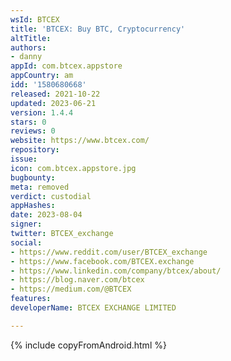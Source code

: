 ```yaml
---
wsId: BTCEX
title: 'BTCEX: Buy BTC, Cryptocurrency'
altTitle: 
authors:
- danny
appId: com.btcex.appstore
appCountry: am
idd: '1580680668'
released: 2021-10-22
updated: 2023-06-21
version: 1.4.4
stars: 0
reviews: 0
website: https://www.btcex.com/
repository: 
issue: 
icon: com.btcex.appstore.jpg
bugbounty: 
meta: removed
verdict: custodial
appHashes: 
date: 2023-08-04
signer: 
twitter: BTCEX_exchange
social:
- https://www.reddit.com/user/BTCEX_exchange
- https://www.facebook.com/BTCEX.exchange
- https://www.linkedin.com/company/btcex/about/
- https://blog.naver.com/btcex
- https://medium.com/@BTCEX
features: 
developerName: BTCEX EXCHANGE LIMITED

---
```


{% include copyFromAndroid.html %}
